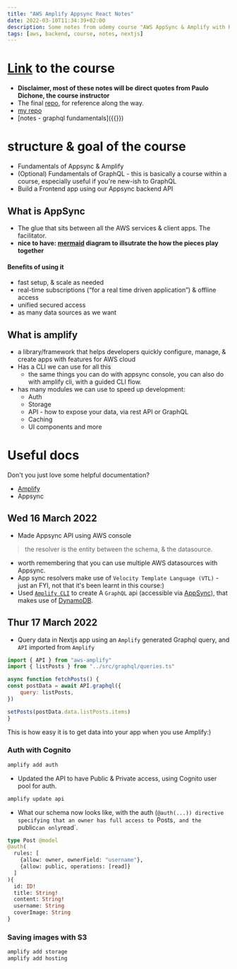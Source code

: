 ```yaml
---
title: "AWS Amplify Appsync React Notes"
date: 2022-03-10T11:34:39+02:00
description: Some notes from udemy course "AWS AppSync & Amplify with React & GraphQL"
tags: [aws, backend, course, notes, nextjs]
---
```


# [Link](https://www.udemy.com/course/aws-appsync-amplify-with-react-graphql-course/) to the course
- **Disclaimer, most of these notes will be direct quotes from Paulo Dichone, the course instructor**
- The final [repo](https://github.com/pdichone/amplify-appsync-blog-course), for reference along the way.
- [my repo](https://github.com/txndai/amplify-course)
- [notes - graphql fundamentals]({{<ref graphql-fundamentals-notes>}})


# structure & goal of the course
- Fundamentals of Appsync & Amplify
- (Optional) Fundamentals of GraphQL - this is basically a course within a course, especially useful if you're new-ish to GraphQL
- Build a Frontend app using our Appsync backend API

## What is AppSync
- The glue that sits between all the AWS services & client apps. The facilitator.
- **nice to have: [mermaid](https://robb.sh/posts/how-to-use-mermaid-diagrams-in-hugo/) diagram to illsutrate the how the pieces play together**
#### Benefits of using it
* fast setup, & scale as needed
* real-time subscriptions (“for a real time driven application”) & offline access
* unified secured access
* as many data sources as we want

## What is amplify
* a library/framework that helps developers quickly configure, manage, & create apps with features for AWS cloud
* Has a CLI we can use for all this
    * the same things you can do with appsync console, you can also do with amplify cli, with a guided CLI flow. 
* has many modules we can use to speed up development:
    * Auth
    * Storage 
    * API - how to expose your data, via rest API or GraphQL
    * Caching 
    * UI components and more

# Useful docs
Don't you just love some helpful documentation?

- [Amplify](https://docs.amplify.aws/)
- Appsync

## Wed 16 March 2022
- Made Appsync API using AWS console

> the resolver is the entity between the schema, & the datasource.
- worth remembering that you can use multiple AWS datasources with Appsync.
- App sync resolvers make use of `Velocity Template Language (VTL)` - just an FYI, not that it's been learnt in this course:)
- Used [`Amplify CLI`](https://docs.amplify.aws/cli/) to create A `GraphQL` api (accessible via [AppSync](https://docs.aws.amazon.com/appsync/latest/devguide/what-is-appsync.html)), that makes use of [DynamoDB](https://aws.amazon.com/dynamodb/).

## Thur 17 March 2022
- Query data in Nextjs app using an `Amplify` generated Graphql query, and `API` imported from `Amplify`

```js
import { API } from "aws-amplify"
import { listPosts } from "../src/graphql/queries.ts"

async function fetchPosts() {
const postData = await API.graphql({
    query: listPosts,
})

setPosts(postData.data.listPosts.items)
}

```
This is how easy it is to get data into your app when you use Amplify:)

### Auth with Cognito
 ```bash
amplify add auth
```

- Updated the API to have Public & Private access, using Cognito user pool for auth.

```bash
amplify update api
```
- What our schema now looks like, with the auth (`@auth(...)) directive specifying that an owner has full access to `Posts`, and the `public` can only `read`.
```graphql
type Post @model 
@auth(
  rules: [
    {allow: owner, ownerField: "username"},
    {allow: public, operations: [read]}
  ]
){
  id: ID!
  title: String!
  content: String!
  username: String 
  coverImage: String
}
```

### Saving images with S3
```bash
amplify add storage
amplify add hosting
``` 